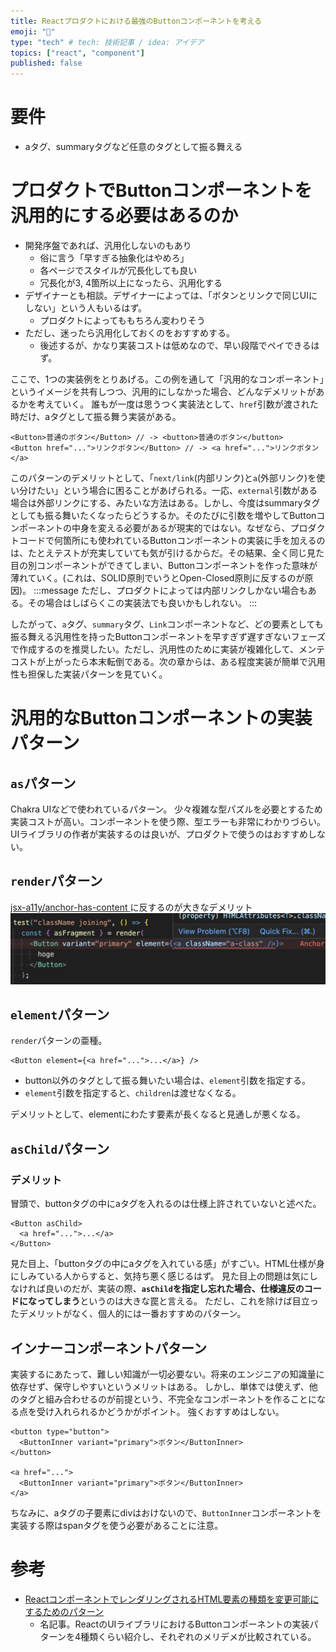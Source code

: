 ```yaml
---
title: Reactプロダクトにおける最強のButtonコンポーネントを考える
emoji: "💪"
type: "tech" # tech: 技術記事 / idea: アイデア
topics: ["react", "component"]
published: false
---
```


# 要件

- aタグ、summaryタグなど任意のタグとして振る舞える

# プロダクトでButtonコンポーネントを汎用的にする必要はあるのか

- 開発序盤であれば、汎用化しないのもあり
  - 俗に言う「早すぎる抽象化はやめろ」
  - 各ページでスタイルが冗長化しても良い
  - 冗長化が3, 4箇所以上になったら、汎用化する
- デザイナーとも相談。デザイナーによっては、「ボタンとリンクで同じUIにしない」という人もいるはず。
  - プロダクトによってももちろん変わりそう
- ただし、迷ったら汎用化しておくのをおすすめする。
  - 後述するが、かなり実装コストは低めなので、早い段階でペイできるはず。

ここで、1つの実装例をとりあげる。この例を通して「汎用的なコンポーネント」というイメージを共有しつつ、汎用的にしなかった場合、どんなデメリットがあるかを考えていく。
誰もが一度は思うつく実装法として、`href`引数が渡された時だけ、aタグとして振る舞う実装がある。

```tsx
<Button>普通のボタン</Button> // -> <button>普通のボタン</button>
<Button href="...">リンクボタン</Button> // -> <a href="...">リンクボタン</a>
```

このパターンのデメリットとして、「`next/link`(内部リンク)と`a`(外部リンク)を使い分けたい」という場合に困ることがあげられる。一応、`external`引数がある場合は外部リンクにする、みたいな方法はある。しかし、今度はsummaryタグとしても振る舞いたくなったらどうするか。そのたびに引数を増やしてButtonコンポーネントの中身を変える必要があるが現実的ではない。なぜなら、プロダクトコードで何箇所にも使われているButtonコンポーネントの実装に手を加えるのは、たとえテストが充実していても気が引けるからだ。その結果、全く同じ見た目の別コンポーネントができてしまい、Buttonコンポーネントを作った意味が薄れていく。(これは、SOLID原則でいうとOpen-Closed原則に反するのが原因)。
:::message
ただし、プロダクトによっては内部リンクしかない場合もある。その場合はしばらくこの実装法でも良いかもしれない。
:::

したがって、`a`タグ、`summary`タグ、`Link`コンポーネントなど、どの要素としても振る舞える汎用性を持ったButtonコンポーネントを早すぎず遅すぎないフェーズで作成するのを推奨したい。ただし、汎用性のために実装が複雑化して、メンテコストが上がったら本末転倒である。次の章からは、ある程度実装が簡単で汎用性も担保した実装パターンを見ていく。

# 汎用的なButtonコンポーネントの実装パターン

## `as`パターン

Chakra UIなどで使われているパターン。
少々複雑な型パズルを必要とするため実装コストが高い。コンポーネントを使う際、型エラーも非常にわかりづらい。
UIライブラリの作者が実装するのは良いが、プロダクトで使うのはおすすめしない。

## `render`パターン

[jsx-a11y/anchor-has-content
](https://github.com/jsx-eslint/eslint-plugin-jsx-a11y/blob/1adec3517fc2c9797212ca4d38858deed917e7be/docs/rules/anchor-has-content.md)に反するのが大きなデメリット
![Eslintでエラーが出る様子](/images/button-component-in-production/eslint-error.png)

## `element`パターン

`render`パターンの亜種。

```tsx
<Button element={<a href="...">...</a>} />
```

- button以外のタグとして振る舞いたい場合は、`element`引数を指定する。
- `element`引数を指定すると、`children`は渡せなくなる。

デメリットとして、elementにわたす要素が長くなると見通しが悪くなる。

## `asChild`パターン

### デメリット

冒頭で、buttonタグの中にaタグを入れるのは仕様上許されていないと述べた。

```tsx
<Button asChild>
  <a href="...">...</a>
</Button>
```

見た目上、「buttonタグの中にaタグを入れている感」がすごい。HTML仕様が身にしみている人からすると、気持ち悪く感じるはず。
見た目上の問題は気にしなければ良いのだが、実装の際、**`asChild`を指定し忘れた場合、仕様違反のコードになってしまう**というのは大きな罠と言える。
ただし、これを除けば目立ったデメリットがなく、個人的には一番おすすめのパターン。

## インナーコンポーネントパターン

実装するにあたって、難しい知識が一切必要ない。将来のエンジニアの知識量に依存せず、保守しやすいというメリットはある。
しかし、単体では使えず、他のタグと組み合わせるのが前提という、不完全なコンポーネントを作ることになる点を受け入れられるかどうかがポイント。
強くおすすめはしない。

```tsx
<button type="button">
  <ButtonInner variant="primary">ボタン</ButtonInner>
</button>

<a href="...">
  <ButtonInner variant="primary">ボタン</ButtonInner>
</a>
```

ちなみに、aタグの子要素にdivはおけないので、`ButtonInner`コンポーネントを実装する際はspanタグを使う必要があることに注意。

# 参考

- [ReactコンポーネントでレンダリングされるHTML要素の種類を変更可能にするためのパターン](https://yuheiy.com/2023-06-03-react-changeable-element-type-patterns)
  - 名記事。ReactのUIライブラリにおけるButtonコンポーネントの実装パターンを4種類くらい紹介し、それぞれのメリデメが比較されている。
